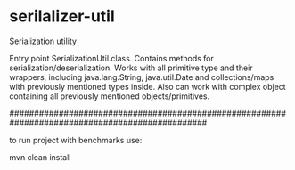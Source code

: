 # serilalizer-util
Serialization utility

Entry point SerializationUtil.class. Contains methods for serialization/deserialization.
Works with all primitive type and their wrappers, including java.lang.String, java.util.Date and collections/maps with previously mentioned types inside.
Also can work with complex object containing all previously mentioned objects/primitives.

################################################################################################

to run project with benchmarks use:

mvn clean install